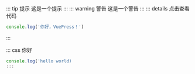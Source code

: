 ::: tip 提示
这是一个提示
:::
::: warning 警告
这是一个警告
:::
::: details 点击查看代码
```js
console.log('你好，VuePress！')
```
:::


::: css 你好
```js
console.log('hello world)
:::